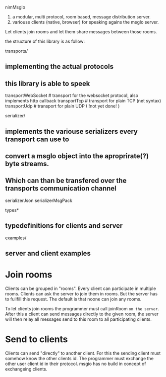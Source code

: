nimMsgIo

1. a modular, multi protocol, room based, message distribution server.
2. variouse clients (native, browser) for speaking agains the msgIo server.

Let clients join rooms and let them share messages between those rooms.


the structure of this library is as follow:

transports/
  ## implementing the actual protocols
  ## this library is able to speek
  transportWebSocket # transport for the websocket protocol, also implements http callback
  transportTcp       # transport for plain TCP (net syntax)
  transportUdp       # transport for plain UDP ( !not yet done! )

serializer/
  ## implements the variouse serializers every transport can use to
  ## convert a msgIo object into the aproprirate(?) byte streams.
  ## Which can than be transfered over the transports communication channel
  serializerJson
  serializerMsgPack 

types*
  ## typedefinitions for clients and server

examples/
  ## server and client examples

# Join rooms
Clients can be grouped in "rooms". Every client can participate in multiple rooms. 
Clients can ask the server to join them in rooms. But the server has to fullfill this request. The default is that noone can join any rooms.

To let clients join rooms the programmer must call joinRoom `on the server`.
After this a client can send messages directly to the given room, the server
will then relay all messages send to this room to all participating clients. 


# Send to clients
Clients can send "directly" to another client. For this the sending client
must somehow know the other clients id. 
The programmer must exchange the other user client id in their protocol.
msgio has no build in concept of exchangeing clients.